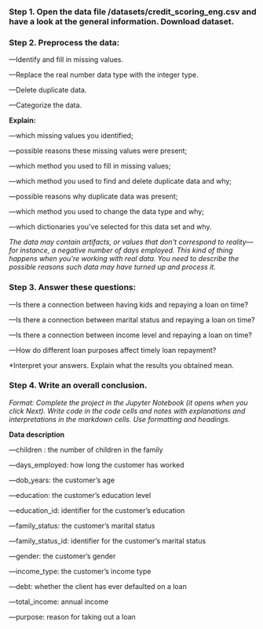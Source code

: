 ### Step 1. Open the data file /datasets/credit_scoring_eng.csv and have a look at the general information. Download dataset.


### Step 2. Preprocess the data:

—Identify and fill in missing values.

—Replace the real number data type with the integer type.

—Delete duplicate data.

—Categorize the data.

**Explain:**

—which missing values you identified;

—possible reasons these missing values were present;

—which method you used to fill in missing values;

—which method you used to find and delete duplicate data and why;

—possible reasons why duplicate data was present;

—which method you used to change the data type and why;

—which dictionaries you've selected for this data set and why.

*The data may contain artifacts, or values that don't correspond to reality—for instance, a negative number of days employed. This kind of thing happens when you're working with real data. You need to describe the possible reasons such data may have turned up and process it.*


### Step 3. Answer these questions:

—Is there a connection between having kids and repaying a loan on time?

—Is there a connection between marital status and repaying a loan on time?

—Is there a connection between income level and repaying a loan on time?

—How do different loan purposes affect timely loan repayment?

*Interpret your answers. Explain what the results you obtained mean.


### Step 4. Write an overall conclusion.

*Format: Complete the project in the Jupyter Notebook (it opens when you click Next). Write code in the code cells and notes with explanations and interpretations in the markdown cells. Use formatting and headings.*

**Data description**

—children : the number of children in the family

—days_employed: how long the customer has worked

—dob_years: the customer’s age

—education: the customer’s education level

—education_id: identifier for the customer’s education

—family_status: the customer’s marital status

—family_status_id: identifier for the customer’s marital status

—gender: the customer’s gender

—income_type: the customer’s income type

—debt: whether the client has ever defaulted on a loan

—total_income: annual income

—purpose: reason for taking out a loan
